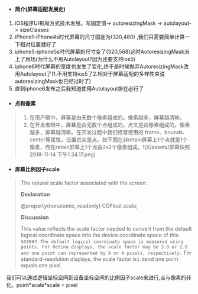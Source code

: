 

* #### 简介\(屏幕适配发展史\)

1. iOS程序UI布局方式技术发展。写固定值-&gt; autoresizingMask -&gt; autolayout-&gt; sizeClasses
2. iPhone1-iPhone4s时代屏幕的尺寸固定为\(320,480\) ,我们只需要简单计算一下相对位置就好了
3. iphone5-iphone5s时代屏幕的尺寸变了\(320,568\)这时AutoresizingMask派上了用场\(为什么不用Autolayout?因为还要支持ios5\)
4. iphone6时代屏幕的宽度也发生了变化,终于是时候抛弃AutoresizingMask改用Autolayout了\(1.不用支持ios5了2.相对于屏幕适配的多样性来说autoresizingMask也已经过时了\)
5. 直到iphone6发布之后我知道使用Autolayout势在必行了

* #### 点和像素

> 1. 在用户眼中，屏幕是由无数个像素组成的。像素越多，屏幕越清晰。
> 2. 在开发者眼中，屏幕是由无数个点组成的。点又是由像素组成的。像素越多，屏幕越清晰。在开发过程中我们经常使用的 frame、bounds、center等属性，设置其实是点。如下图在非retain屏幕上1个点就是1个像素，而在retain屏幕上1个点由2x2个像素组成。![](/assets/屏幕快照 2018-11-14 下午1.34.17.png)

* #### 屏幕比例因子scale

> The natural scale factor associated with the screen.
>
> **Declaration**
>
> @property\(nonatomic, readonly\) CGFloat scale;
>
> **Discussion**
>
> This value reflects the scale factor needed to convert from the default logical coordinate space into the device coordinate space of this screen. `The default logical coordinate space is measured using points. For Retina displays, the scale factor may be 3.0 or 2.0 and one point can represented by 9 or 4 pixels, respectively.` For standard-resolution displays, the scale factor is`1.0`and one point equals one pixel.

我们可以通过逻辑坐标空间到设备坐标空间的比例因子scale来进行,点与像素的转化。point\*scale\*scale = pixel

